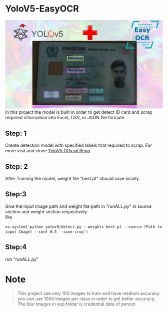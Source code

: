 # YoloV5-EasyOCR
![YoloV5+OCR](https://github.com/connectumaraziz/YoloV5-EasyOCR/blob/main/Untitled%20design.png?raw=true)<br>
In this project the model is built in order to get detect ID card and scrap required information into Excel, CSV, or JSON file formate.<br>
## Step: 1
Create detection model with specified labels that required to scrap.
For more visit and clone [YoloV5 Official Repo](https://github.com/ultralytics/yolov5)
## Step: 2
After Training the model, weight file "best.pt" should save locally.
## Step:3
Give the input image path and weight file path in "runALL.py" in source section and weight section respectively.<br>
like
```
os.system('python yolov5/detect.py --weights best.pt --source [Path to input Image] --conf 0.5 --save-crop')
```

## Step:4
run "runALL.py" <br>
# Note <br>
> This project use only 100 images to train and have medium accuracy. you can use 1000 images per class in order to get better accuracy,
> The blur images in exp folder is credential data of person.
